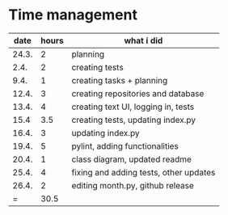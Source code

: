 # Time management  
  
  
date | hours | what i did
---- | ----- | ----------  
24.3. | 2 | planning  
2.4. | 2 | creating tests
9.4. | 1 | creating tasks + planning
12.4. | 3 | creating repositories and database
13.4. | 4 | creating text UI, logging in, tests
15.4 | 3.5 | creating tests, updating index.py
16.4. | 3 | updating index.py
19.4. | 5 | pylint, adding functionalities
20.4. | 1 | class diagram, updated readme
25.4. | 4 | fixing and adding tests, other updates
26.4. | 2 | editing month.py, github release
= | 30.5 | 
